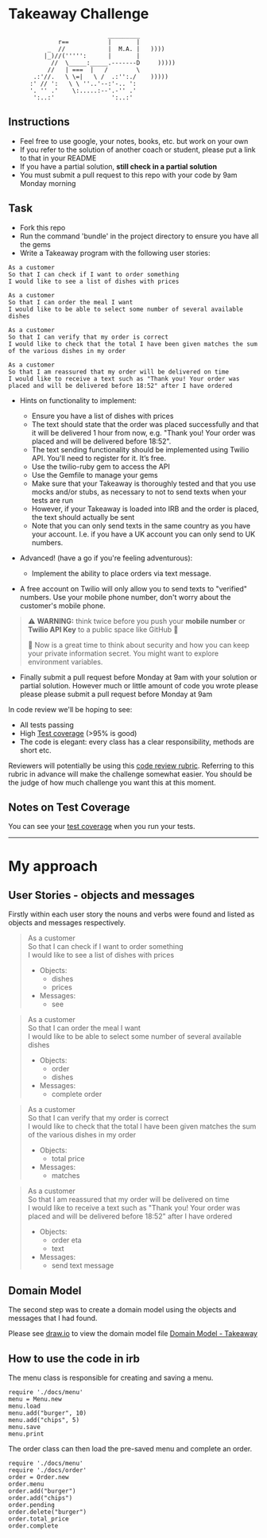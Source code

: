 Takeaway Challenge
==================
```
                            _________
              r==           |       |
           _  //            |  M.A. |   ))))
          |_)//(''''':      |       |
            //  \_____:_____.-------D     )))))
           //   | ===  |   /        \
       .:'//.   \ \=|   \ /  .:'':./    )))))
      :' // ':   \ \ ''..'--:'-.. ':
      '. '' .'    \:.....:--'.-'' .'
       ':..:'                ':..:'

 ```

Instructions
-------

* Feel free to use google, your notes, books, etc. but work on your own
* If you refer to the solution of another coach or student, please put a link to that in your README
* If you have a partial solution, **still check in a partial solution**
* You must submit a pull request to this repo with your code by 9am Monday morning

Task
-----

* Fork this repo
* Run the command 'bundle' in the project directory to ensure you have all the gems
* Write a Takeaway program with the following user stories:

```
As a customer
So that I can check if I want to order something
I would like to see a list of dishes with prices

As a customer
So that I can order the meal I want
I would like to be able to select some number of several available dishes

As a customer
So that I can verify that my order is correct
I would like to check that the total I have been given matches the sum of the various dishes in my order

As a customer
So that I am reassured that my order will be delivered on time
I would like to receive a text such as "Thank you! Your order was placed and will be delivered before 18:52" after I have ordered
```

* Hints on functionality to implement:
  * Ensure you have a list of dishes with prices
  * The text should state that the order was placed successfully and that it will be delivered 1 hour from now, e.g. "Thank you! Your order was placed and will be delivered before 18:52".
  * The text sending functionality should be implemented using Twilio API. You'll need to register for it. It’s free.
  * Use the twilio-ruby gem to access the API
  * Use the Gemfile to manage your gems
  * Make sure that your Takeaway is thoroughly tested and that you use mocks and/or stubs, as necessary to not to send texts when your tests are run
  * However, if your Takeaway is loaded into IRB and the order is placed, the text should actually be sent
  * Note that you can only send texts in the same country as you have your account. I.e. if you have a UK account you can only send to UK numbers.

* Advanced! (have a go if you're feeling adventurous):
  * Implement the ability to place orders via text message.

* A free account on Twilio will only allow you to send texts to "verified" numbers. Use your mobile phone number, don't worry about the customer's mobile phone.

> :warning: **WARNING:** think twice before you push your **mobile number** or **Twilio API Key** to a public space like GitHub :eyes:
>
> :key: Now is a great time to think about security and how you can keep your private information secret. You might want to explore environment variables.

* Finally submit a pull request before Monday at 9am with your solution or partial solution.  However much or little amount of code you wrote please please please submit a pull request before Monday at 9am


In code review we'll be hoping to see:

* All tests passing
* High [Test coverage](https://github.com/makersacademy/course/blob/main/pills/test_coverage.md) (>95% is good)
* The code is elegant: every class has a clear responsibility, methods are short etc.

Reviewers will potentially be using this [code review rubric](docs/review.md).  Referring to this rubric in advance will make the challenge somewhat easier.  You should be the judge of how much challenge you want this at this moment.

Notes on Test Coverage
------------------

You can see your [test coverage](https://github.com/makersacademy/course/blob/main/pills/test_coverage.md) when you run your tests.

------------------

# My approach

## User Stories - objects and messages
Firstly within each user story the nouns and verbs were found and listed as objects and messages respectively.

> As a customer\
> So that I can check if I want to order something\
> I would like to see a list of dishes with prices
> - Objects:
>   - dishes
>   - prices
> - Messages:
>   - see

> As a customer\
> So that I can order the meal I want\
> I would like to be able to select some number of several available dishes
> - Objects:
>   - order
>   - dishes
> - Messages:
>   - complete order

> As a customer\
> So that I can verify that my order is correct\
> I would like to check that the total I have been given matches the sum of the various dishes in my order
> - Objects:
>   - total price
> - Messages:
>   - matches

> As a customer\
> So that I am reassured that my order will be delivered on time\
> I would like to receive a text such as "Thank you! Your order was placed and will be delivered before 18:52" after I have ordered
> - Objects:
>   - order eta
>   - text
> - Messages:
>   - send text message


## Domain Model

The second step was to create a domain model using the objects and messages that I had found.

Please see [draw.io](https://app.diagrams.net/) to view the domain model file [Domain Model - Takeaway](https://github.com/TTurvey/takeaway-challenge/domain_model_takeaway)


## How to use the code in irb
The menu class is responsible for creating and saving a menu.

    require './docs/menu'
    menu = Menu.new
    menu.load
    menu.add("burger", 10)
    menu.add("chips", 5)
    menu.save
    menu.print

The order class can then load the pre-saved menu and complete an order.

    require './docs/menu'
    require './docs/order'
    order = Order.new
    order.menu
    order.add("burger")
    order.add("chips")
    order.pending
    order.delete("burger")
    order.total_price
    order.complete


